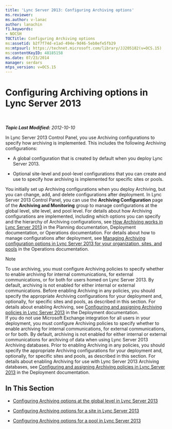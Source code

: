 ```yaml
---
title: 'Lync Server 2013: Configuring Archiving options'
ms.reviewer: 
ms.author: v-lanac
author: lanachin
f1.keywords:
- NOCSH
TOCTitle: Configuring Archiving options
ms:assetid: b2f7f74d-e1ad-494e-9d46-5eb0efe5fb29
ms:mtpsurl: https://technet.microsoft.com/library/JJ205182(v=OCS.15)
ms:contentKeyID: 48185158
ms.date: 07/23/2014
manager: serdars
mtps_version: v=OCS.15
---
```


<div data-xmlns="http://www.w3.org/1999/xhtml">

<div class="topic" data-xmlns="http://www.w3.org/1999/xhtml" data-msxsl="urn:schemas-microsoft-com:xslt" data-cs="http://msdn.microsoft.com/en-us/">

<div data-asp="http://msdn2.microsoft.com/asp">

# Configuring Archiving options in Lync Server 2013

</div>

<div id="mainSection">

<div id="mainBody">

<span> </span>

_**Topic Last Modified:** 2012-10-10_

In Lync Server 2013 Control Panel, you use Archiving configurations to specify how archiving is implemented. This includes the following Archiving configurations:

  - A global configuration that is created by default when you deploy Lync Server 2013.

  - Optional site-level and pool-level configurations that you can create and use to specify how archiving is implemented for specific sites or pools.

You initially set up Archiving configurations when you deploy Archiving, but you can change, add, and delete configurations after deployment. In Lync Server 2013 Control Panel, you can use the **Archiving Configuration** page of the **Archiving and Monitoring** group to manage configurations at the global level, site level, and pool level. For details about how Archiving configurations are implemented, including which options you can specify and the hierarchy of Archiving configurations, see [How Archiving works in Lync Server 2013](lync-server-2013-how-archiving-works.md) in the Planning documentation, Deployment documentation, or Operations documentation. For details about how to manage configurations after deployment, see [Managing Archiving configuration options in Lync Server 2013 for your organization, sites, and pools](lync-server-2013-managing-archiving-configuration-options-for-your-organization-sites-and-pools.md) in the Operations documentation.

<div>


> [!NOTE]  
> To use archiving, you must configure Archiving policies to specify whether to enable archiving for internal communications, for external communications, or for both for users homed on Lync Server 2013. By default, archiving is not enabled for either internal or external communications. Before enabling Archiving in any policies, you should specify the appropriate Archiving configurations for your deployment and, optionally, for specific sites and pools, as described in this section. For details about enabling Archiving, see <A href="lync-server-2013-configuring-and-assigning-archiving-policies.md">Configuring and assigning Archiving policies in Lync Server 2013</A> in the Deployment documentation.<BR>If you do not use Microsoft Exchange integration for all users in your deployment, you must configure Archiving policies to specify whether to enable archiving for internal communications, for external communications, or for both. By default, archiving is not enabled for either internal or external communications for archiving of data when using Lync Server 2013 Archiving databases. Prior to enabling Archiving in any policies, you should specify the appropriate Archiving configurations for your deployment and, optionally, for specific sites and pools, as described in this section. For details about enabling Archiving for use with Lync Server 2013 Archiving databases, see <A href="lync-server-2013-configuring-and-assigning-archiving-policies.md">Configuring and assigning Archiving policies in Lync Server 2013</A> in the Deployment documentation.



</div>

<div>

## In This Section

  - [Configuring Archiving options at the global level in Lync Server 2013](lync-server-2013-configuring-archiving-options-at-the-global-level.md)

  - [Configuring Archiving options for a site in Lync Server 2013](lync-server-2013-configuring-archiving-options-for-a-site.md)

  - [Configuring Archiving options for a pool in Lync Server 2013](lync-server-2013-configuring-archiving-options-for-a-pool.md)

</div>

</div>

<span> </span>

</div>

</div>

</div>

